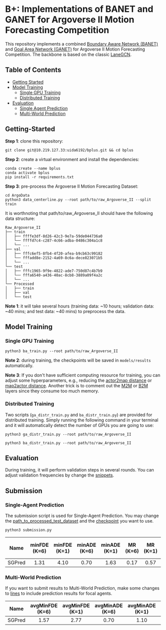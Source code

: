 # B+: Implementations of BANET and GANET for Argoverse II Motion Forecasting Competition

This repository implements a combined [Boundary Aware Network (BANET)](https://arxiv.org/abs/2206.07934) and  [Goal Area Network (GANET)](https://arxiv.org/abs/2209.09723) for Argoverse II Motion Forecasting Competition. The backbone is based on the classic [LaneGCN](https://github.com/uber-research/LaneGCN).  

## Table of Contents

* [Getting Started](#getting-started)
* [Model Training](#model-training)
    * [Single GPU Training](#single-gpu-training)
    * [Distributed Training](#distributed-training) 
* [Evaluation](#evaluation)
    * [Single Agent Prediction](#single-agent-prediction)
    * [Multi-World Prediction](#multi-world-prediction) 

## Getting-Started

**Step 1**: clone this repository:

```
git clone git@10.219.127.33:uida6192/bplus.git && cd bplus
```

**Step 2**: create a virtual environment and install the dependencies:
```
conda create --name bplus
conda activate bplus
pip install -r requirements.txt
```


**Step 3**: pre-process the Argoverse II Motion Forecasting Dataset:
```
cd ArgoData
python3 data_centerline.py --root path/to/raw_Argoverse_II --split train
```

It is worthnoting that path/to/raw_Argoverse_II should have the following data structure:

```
Raw_Argoverse_II
├── train
│   ├── ffffe3df-8d26-42c3-9e7a-59de044736a0
│   └── ffffd7c4-c287-4c66-adba-0486c304a1c8
│   └── ...
├── val
│   ├── fffc6ef5-8fb4-4f20-afea-b9cb63c99182
│   └── fffadd8e-2152-4a69-8c6a-dece823071b5
│   └── ...
└── test
│   ├── fffc1965-9f9e-4822-ade7-750d87c4b7b9
│   └── fffa6540-a436-40ac-8cb8-3889a09f4a2c
│   └── ...
└── Processed
│   ├── train
│   ├── val
│   └── test

```

**Note 1**: it will take several hours (training data: ~10 hours; validation data: ~40 mins; and test data: ~40 mins) to preprocess the data. 

## Model Training

### Single GPU Training

```
python3 ba_train.py --root path/to/raw_Argoverse_II
```

**Note 2**: during training, the checkpoints will be saved in `models/results` automatically. 

**Note 3**: If you don't have sufficient computing resource for training, you can adjust some hyperparameters, e.g., reducing the [actor2map distance](http://10.219.127.33/uida6192/bplus/blob/main/models/banet.py#L59) or [map2actor distance](http://10.219.127.33/uida6192/bplus/blob/main/models/banet.py#L60). Another trick is to comment out the [M2M](http://10.219.127.33/uida6192/bplus/blob/main/models/banet.py#L117) or [B2M](http://10.219.127.33/uida6192/bplus/blob/main/models/banet.py#L115) layers since they consume too much memory.


### Distributed Training

Two scripts (`ga_distr_train.py` and `ba_distr_train.py`) are provided for distributed training. Simply running the following command in your terminal and it will automatically detect the number of GPUs you are going to use:

```
python3 ga_distr_train.py --root path/to/raw_Argoverse_II
```

```
python3 ba_distr_train.py --root path/to/raw_Argoverse_II
```

## Evaluation

During training, it will perform validation steps in several rounds. You can adjust validation frequencies by change the [snippets](http://10.219.127.33/uida6192/bplus/blob/main/models/banet.py#L24).

## Submission

### Single-Agent Prediction

The submission script is used for Single-Agent Prediction. You may change the [path_to_processed_test_dataset](http://10.219.127.33/uida6192/bplus/blob/main/submission.py#L7) and the [checkpoint](http://10.219.127.33/uida6192/bplus/blob/main/submission.py#L19) you want to use.

```
python3 submission.py
```

| Name | minFDE (K=6) | minFDE (K=1) | minADE (K=6) | minADE (K=1) | MR (K=6) | MR (K=1) | brier-minFDE (K=6) |
| :---: | :---: | :---: | :---: | :---: | :---: | :---: | :---: |
| SGPred | 1.31 | 4.10 | 0.70 | 1.63 | 0.17 | 0.57 | 1.92 |

### Multi-World Prediction

If you want to submit results to Multi-World Prediction, make some changes to [lines](http://10.219.127.33/uida6192/bplus/blob/main/submission.py#L36) to include prediction results for focal agents.

| Name | avgMinFDE (K=6) | avgMinFDE (K=1) | avgMinADE (K=6) | avgMinADE (K=1) | actorMR (K=6) | actorCR (K=6) | avgBrierMinFDE (K=6) |
| :---: | :---: | :---: | :---: | :---: | :---: | :---: | :---: |
| SGPred | 1.57 | 2.77 | 0.70 | 1.10 | 0.22 | 0.02 | 2.23 |

###



